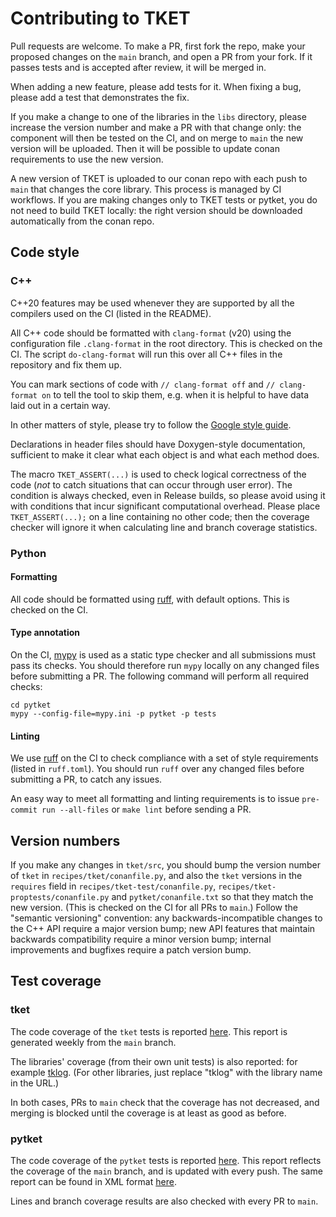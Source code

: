 # Contributing to TKET

Pull requests are welcome. To make a PR, first fork the repo, make your proposed
changes on the `main` branch, and open a PR from your fork. If it passes
tests and is accepted after review, it will be merged in.

When adding a new feature, please add tests for it. When fixing a bug, please
add a test that demonstrates the fix.

If you make a change to one of the libraries in the `libs` directory, please
increase the version number and make a PR with that change only: the component
will then be tested on the CI, and on merge to `main` the new version will be
uploaded. Then it will be possible to update conan requirements to use the new
version.

A new version of TKET is uploaded to our conan repo with each push to `main`
that changes the core library. This process is managed by CI workflows. If you
are making changes only to TKET tests or pytket, you do not need to build TKET
locally: the right version should be downloaded automatically from the conan
repo.

## Code style

### C++

C++20 features may be used whenever they are supported by all the compilers
used on the CI (listed in the README).

All C++ code should be formatted with `clang-format` (v20) using the
configuration file `.clang-format` in the root directory. This is checked on
the CI. The script `do-clang-format` will run this over all C++ files in the
repository and fix them up.

You can mark sections of code with `// clang-format off` and
`// clang-format on` to tell the tool to skip them, e.g. when it is helpful to
have data laid out in a certain way.

In other matters of style, please try to follow the
[Google style guide](https://google.github.io/styleguide/cppguide.html).

Declarations in header files should have Doxygen-style documentation,
sufficient to make it clear what each object is and what each method does.

The macro `TKET_ASSERT(...)` is used to check logical correctness of the code
(_not_ to catch situations that can occur through user error). The condition is
always checked, even in Release builds, so please avoid using it with
conditions that incur significant computational overhead. Please place
`TKET_ASSERT(...);` on a line containing no other code; then the coverage
checker will ignore it when calculating line and branch coverage statistics.

### Python

#### Formatting

All code should be formatted using
[ruff](https://docs.astral.sh/ruff/formatter/), with default options. This is
checked on the CI.

#### Type annotation

On the CI, [mypy](https://mypy.readthedocs.io/en/stable/) is used as a static
type checker and all submissions must pass its checks. You should therefore run
`mypy` locally on any changed files before submitting a PR. The following
command will perform all required checks:

```shell
cd pytket
mypy --config-file=mypy.ini -p pytket -p tests
```

#### Linting

We use [ruff](https://github.com/astral-sh/ruff) on the CI to check compliance with a set of style requirements (listed in `ruff.toml`).
You should run `ruff` over any changed files before submitting a PR, to catch any issues.

An easy way to meet all formatting and linting requirements is to issue `pre-commit run --all-files`
or `make lint` before sending a PR.

## Version numbers

If you make any changes in `tket/src`, you should bump the version number of
`tket` in `recipes/tket/conanfile.py`, and also the `tket` versions in the
`requires` field in `recipes/tket-test/conanfile.py`,
`recipes/tket-proptests/conanfile.py` and `pytket/conanfile.txt` so that they
match the new version. (This is checked on the CI for all PRs to `main`.)
Follow the "semantic versioning" convention: any backwards-incompatible changes
to the C++ API require a major version bump; new API features that maintain
backwards compatibility require a minor version bump; internal improvements and
bugfixes require a patch version bump.

## Test coverage

### tket

The code coverage of the `tket` tests is reported
[here](https://cqcl.github.io/tket/tket/test-coverage/index.html). This report
is generated weekly from the `main` branch.

The libraries' coverage (from their own unit tests) is also reported: for
example [tklog](https://cqcl.github.io/tket/tket/tklog-coverage/index.html).
(For other libraries, just replace "tklog" with the library name in the URL.)

In both cases, PRs to `main` check that the coverage has not decreased, and
merging is blocked until the coverage is at least as good as before.

### pytket

The code coverage of the `pytket` tests is reported
[here](https://cqcl.github.io/tket/pytket/test-coverage/index.html). This report
reflects the coverage of the `main` branch, and is updated with every push.
The same report can be found in XML format
[here](https://cqcl.github.io/tket/pytket/test-coverage/cov.xml).

Lines and branch coverage results are also checked with every PR to `main`.
